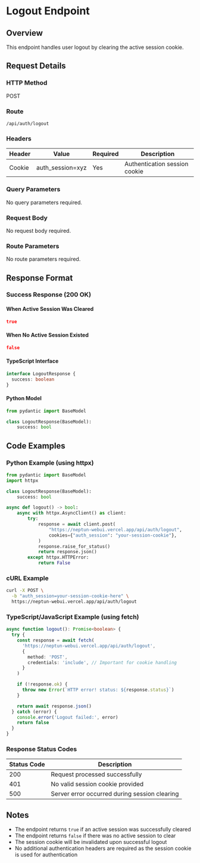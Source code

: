 # Logout Endpoint

## Overview

This endpoint handles user logout by clearing the active session cookie.

## Request Details

### HTTP Method

POST

### Route

`/api/auth/logout`

### Headers

| Header | Value            | Required | Description                   |
| ------ | ---------------- | -------- | ----------------------------- |
| Cookie | auth_session=xyz | Yes      | Authentication session cookie |

### Query Parameters

No query parameters required.

### Request Body

No request body required.

### Route Parameters

No route parameters required.

## Response Format

### Success Response (200 OK)

#### When Active Session Was Cleared

```json
true
```

#### When No Active Session Existed

```json
false
```

#### TypeScript Interface

```typescript
interface LogoutResponse {
  success: boolean
}
```

#### Python Model

```python
from pydantic import BaseModel

class LogoutResponse(BaseModel):
    success: bool
```

## Code Examples

### Python Example (using httpx)

```python
from pydantic import BaseModel
import httpx

class LogoutResponse(BaseModel):
    success: bool

async def logout() -> bool:
    async with httpx.AsyncClient() as client:
        try:
            response = await client.post(
                "https://neptun-webui.vercel.app/api/auth/logout",
                cookies={"auth_session": "your-session-cookie"},
            )
            response.raise_for_status()
            return response.json()
        except httpx.HTTPError:
            return False
```

### cURL Example

```bash
curl -X POST \
  -b "auth_session=your-session-cookie-here" \
  https://neptun-webui.vercel.app/api/auth/logout
```

### TypeScript/JavaScript Example (using fetch)

```typescript
async function logout(): Promise<boolean> {
  try {
    const response = await fetch(
      'https://neptun-webui.vercel.app/api/auth/logout',
      {
        method: 'POST',
        credentials: 'include', // Important for cookie handling
      }
    )

    if (!response.ok) {
      throw new Error(`HTTP error! status: ${response.status}`)
    }

    return await response.json()
  } catch (error) {
    console.error('Logout failed:', error)
    return false
  }
}
```

### Response Status Codes

| Status Code | Description                                   |
| ----------- | --------------------------------------------- |
| 200         | Request processed successfully                |
| 401         | No valid session cookie provided              |
| 500         | Server error occurred during session clearing |

## Notes

- The endpoint returns `true` if an active session was successfully cleared
- The endpoint returns `false` if there was no active session to clear
- The session cookie will be invalidated upon successful logout
- No additional authentication headers are required as the session cookie is used for authentication
